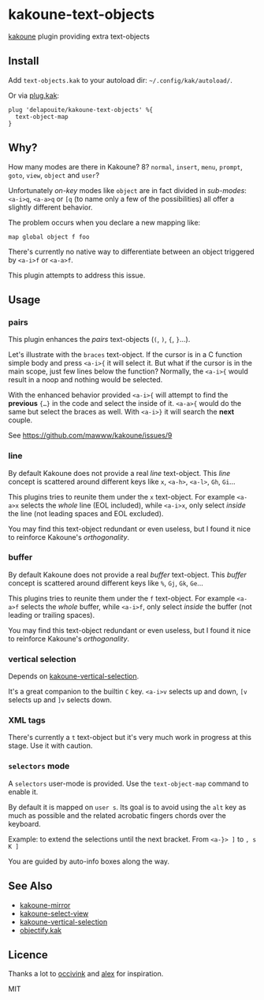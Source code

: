 # kakoune-text-objects

[kakoune](http://kakoune.org) plugin providing extra text-objects

## Install

Add `text-objects.kak` to your autoload dir: `~/.config/kak/autoload/`.

Or via [plug.kak](https://github.com/andreyorst/plug.kak):

```
plug 'delapouite/kakoune-text-objects' %{
  text-object-map
}
```

## Why?

How many modes are there in Kakoune? 8?
`normal`, `insert`, `menu`, `prompt`, `goto`, `view`, `object` and `user`?

Unfortunately *on-key* modes like `object` are in fact divided in *sub-modes*:
`<a-i>q`, `<a-a>q` or `[q` (to name only a few of the possibilities) all
offer a slightly different behavior.

The problem occurs when you declare a new mapping like:

```
map global object f foo
```

There's currently no native way to differentiate between an object triggered by
`<a-i>f` or `<a-a>f`.

This plugin attempts to address this issue.

## Usage

### pairs

This plugin enhances the *pairs* text-objects (`(`, `)`, `{`, `}`…).

Let's illustrate with the `braces` text-object.
If the cursor is in a C function simple body and press `<a-i>{` it will select it.
But what if the cursor is in the main scope, just few lines below the function?
Normally, the `<a-i>{` would result in a noop and nothing would be selected.

With the enhanced behavior provided `<a-i>{` will attempt to find the **previous**
`{…}` in the code and select the inside of it. `<a-a>{` would do the same but select
the braces as well. With `<a-i>}` it will search the **next** couple.

See https://github.com/mawww/kakoune/issues/9

### line

By default Kakoune does not provide a real *line* text-object. This *line* concept is
scattered around different keys like `x`, `<a-h>`, `<a-l>`, `Gh`, `Gi`…

This plugins tries to reunite them under the `x` text-object.
For example `<a-a>x` selects the *whole* line (EOL included), while `<a-i>x`, only select
*inside* the line (not leading spaces and EOL excluded).

You may find this text-object redundant or even useless, but I found it nice to reinforce
Kakoune's *orthogonality*.

### buffer

By default Kakoune does not provide a real *buffer* text-object. This *buffer* concept is
scattered around different keys like `%`, `Gj`, `Gk`, `Ge`…

This plugins tries to reunite them under the `f` text-object.
For example `<a-a>f` selects the *whole* buffer, while `<a-i>f`, only select
*inside* the buffer (not leading or trailing spaces).

You may find this text-object redundant or even useless, but I found it nice to reinforce
Kakoune's *orthogonality*.

### vertical selection

Depends on [kakoune-vertical-selection](https://github.com/occivink/kakoune-vertical-selection).

It's a great companion to the builtin `C` key. `<a-i>v` selects up and down, `[v` selects up
and `]v` selects down.

### XML tags

There's currently a `t` text-object but it's very much work in progress at this stage.
Use it with caution.

### `selectors` mode

A `selectors` user-mode is provided. Use the `text-object-map` command to enable it.

By default it is mapped on `user s`. Its goal is to avoid using the `alt` key as much as possible
and the related acrobatic fingers chords over the keyboard.

Example: to extend the selections until the next bracket.
From `<a-}> ]` to `, s K ]`

You are guided by auto-info boxes along the way.

## See Also

- [kakoune-mirror](https://github.com/Delapouite/kakoune-mirror)
- [kakoune-select-view](https://github.com/Delapouite/kakoune-select-view)
- [kakoune-vertical-selection](https://github.com/occivink/kakoune-vertical-selection)
- [objectify.kak](https://github.com/alexherbo2/objectify.kak)

## Licence

Thanks a lot to [occivink](https://github.com/occivink) and
[alex](https://github.com/alexherbo2) for inspiration.

MIT
